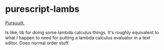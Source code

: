# purescript-lambs

[Pursuuiit.](https://pursuit.purescript.org/packages/purescript-lambs)

Is like, lib for doing some lambda calculus things. It's roughly equivalent to
what I happen to need for putting a lambda calculus evaluator in a text editor.
Does normal order stuff.
